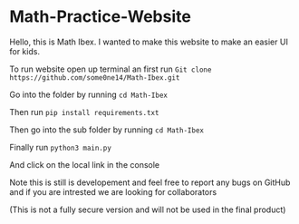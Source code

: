 # Math-Practice-Website
Hello, this is Math Ibex. I wanted to make this website to make an easier UI for kids.

To run website open up terminal an first run `Git clone https://github.com/some0ne14/Math-Ibex.git`

Go into the folder by running `cd Math-Ibex`

Then run `pip install requirements.txt`

Then go into the sub folder by running `cd Math-Ibex`

Finally run `python3 main.py`

And click on the local link in the console

Note this is still is developement and feel free to report any bugs on GitHub and if you are intrested we are looking for collaborators

(This is not a fully secure version and will not be used in the final product)
